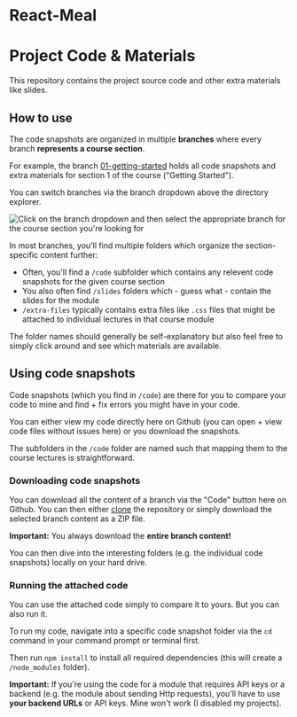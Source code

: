 # React-Meal
# Project Code & Materials

This repository contains the project source code and other extra materials like slides.

## How to use

The code snapshots are organized in multiple **branches** where every branch **represents a course section**.

For example, the branch [01-getting-started](https://github.com/academind/react-complete-guide-code/tree/01-getting-started) holds all code snapshots and extra materials for section 1 of the course ("Getting Started").

You can switch branches via the branch dropdown above the directory explorer.

![Click on the branch dropdown and then select the appropriate branch for the course section you're looking for](./selecting-a-branch.jpg)

In most branches, you'll find multiple folders which organize the section-specific content further:

- Often, you'll find a `/code` subfolder which contains any relevent code snapshots for the given course section
- You also often find `/slides` folders which - guess what - contain the slides for the module
- `/extra-files` typically contains extra files like `.css` files that might be attached to individual lectures in that course module

The folder names should generally be self-explanatory but also feel free to simply click around and see which materials are available.

## Using code snapshots

Code snapshots (which you find in `/code`) are there for you to compare your code to mine and find + fix errors you might have in your code.

You can either view my code directly here on Github (you can open + view code files without issues here) or you download the snapshots.

The subfolders in the `/code` folder are named such that mapping them to the course lectures is straightforward.

### Downloading code snapshots

You can download all the content of a branch via the "Code" button here on Github. You can then either [clone](https://docs.github.com/en/github/creating-cloning-and-archiving-repositories/cloning-a-repository) the repository or simply download the selected branch content as a ZIP file.

**Important:** You always download the **entire branch content!**

You can then dive into the interesting folders (e.g. the individual code snapshots) locally on your hard drive.

### Running the attached code

You can use the attached code simply to compare it to yours. But you can also run it.

To run my code, navigate into a specific code snapshot folder via the `cd` command in your command prompt or terminal first.

Then run `npm install` to install all required dependencies (this will create a `/node_modules` folder).

**Important:** If you're using the code for a module that requires API keys or a backend (e.g. the module about sending Http requests), you'll have to use **your backend URLs** or API keys. Mine won't work (I disabled my projects).
